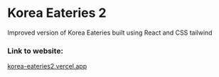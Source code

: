 # Korea Eateries 2

Improved version of Korea Eateries built using React and CSS tailwind

### Link to website:

<a href="https://korea-eateries2.vercel.app" target="_blank">korea-eateries2.vercel.app</a>
